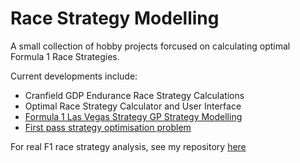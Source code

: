 # Race Strategy Modelling

A small collection of hobby projects forcused on calculating optimal Formula 1 Race Strategies.

Current developments include:
- Cranfield GDP Endurance Race Strategy Calculations 
- Optimal Race Strategy Calculator and User Interface
- [Formula 1 Las Vegas Strategy GP Strategy Modelling](https://github.com/TomWebster98/MATLAB-Simulink-Practice/blob/main/Las_Vegas_Strategy_Model/README.md)
- [First pass strategy optimisation problem](https://github.com/TomWebster98/MATLAB-Simulink-Practice/tree/main/Strategy_Optimiser_Practice)

For real F1 race strategy analysis, see my repository [here](https://github.com/TomWebster98/Race-Strategy-Analysis)


